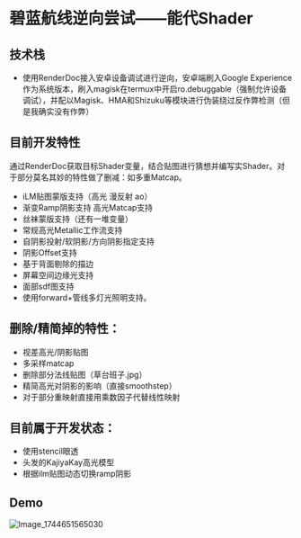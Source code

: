 # 碧蓝航线逆向尝试——能代Shader
## 技术栈
- 使用RenderDoc接入安卓设备调试进行逆向，安卓端刷入Google Experience作为系统版本，刷入magisk在termux中开启ro.debuggable（强制允许设备调试），并配以Magisk、HMA和Shizuku等模块进行伪装绕过反作弊检测（但是我确实没有作弊）
## 目前开发特性
通过RenderDoc获取目标Shader变量，结合贴图进行猜想并编写实Shader。对于部分莫名其妙的特性做了删减：如多重Matcap。
- iLM贴图蒙版支持（高光 漫反射 ao）
- 渐变Ramp阴影支持 高光Matcap支持
- 丝袜蒙版支持（还有一堆变量）
- 常规高光Metallic工作流支持
- 自阴影投射/软阴影/方向阴影指定支持
- 阴影Offset支持
- 基于背面剔除的描边
- 屏幕空间边缘光支持
- 面部sdf图支持
- 使用forward+管线多灯光照明支持。
## 删除/精简掉的特性：
- 视差高光/阴影贴图
- 多采样matcap
- 删除部分法线贴图（草台班子.jpg）
- 精简高光对阴影的影响（直接smoothstep）
- 对于部分重映射直接用乘数因子代替线性映射
## 目前属于开发状态：
- 使用stencil眼透
- 头发的KajiyaKay高光模型
- 根据ilm贴图动态切换ramp阴影

## Demo

![Image_1744651565030](Image_1744651565030.png)